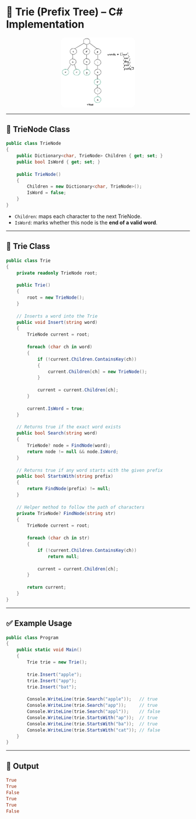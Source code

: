 # 🌲 Trie (Prefix Tree) – C# Implementation

<div style="text-align: center;">
    <img src="images/tries.png" alt="tries" style="border-radius: 10px; width: 40%;" />
</div>

---

## 🔧 TrieNode Class

```csharp
public class TrieNode
{
    public Dictionary<char, TrieNode> Children { get; set; }
    public bool IsWord { get; set; }

    public TrieNode()
    {
        Children = new Dictionary<char, TrieNode>();
        IsWord = false;
    }
}
```

- `Children`: maps each character to the next TrieNode.
- `IsWord`: marks whether this node is the **end of a valid word**.

---

## 🧠 Trie Class

```csharp
public class Trie
{
    private readonly TrieNode root;

    public Trie()
    {
        root = new TrieNode();
    }

    // Inserts a word into the Trie
    public void Insert(string word)
    {
        TrieNode current = root;

        foreach (char ch in word)
        {
            if (!current.Children.ContainsKey(ch))
            {
                current.Children[ch] = new TrieNode();
            }

            current = current.Children[ch];
        }

        current.IsWord = true;
    }

    // Returns true if the exact word exists
    public bool Search(string word)
    {
        TrieNode? node = FindNode(word);
        return node != null && node.IsWord;
    }

    // Returns true if any word starts with the given prefix
    public bool StartsWith(string prefix)
    {
        return FindNode(prefix) != null;
    }

    // Helper method to follow the path of characters
    private TrieNode? FindNode(string str)
    {
        TrieNode current = root;

        foreach (char ch in str)
        {
            if (!current.Children.ContainsKey(ch))
                return null;

            current = current.Children[ch];
        }

        return current;
    }
}
```

---

## ✅ Example Usage

```csharp
public class Program
{
    public static void Main()
    {
        Trie trie = new Trie();

        trie.Insert("apple");
        trie.Insert("app");
        trie.Insert("bat");

        Console.WriteLine(trie.Search("apple"));   // true
        Console.WriteLine(trie.Search("app"));     // true
        Console.WriteLine(trie.Search("appl"));    // false
        Console.WriteLine(trie.StartsWith("ap"));  // true
        Console.WriteLine(trie.StartsWith("ba"));  // true
        Console.WriteLine(trie.StartsWith("cat")); // false
    }
}
```

---

## 🧪 Output

```ini
True
True
False
True
True
False
```
